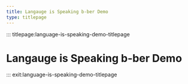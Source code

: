 ```yaml
---
title: Langauge is Speaking b-ber Demo
type: titlepage
---
```


::: titlepage:language-is-speaking-demo-titlepage

# Langauge is Speaking b-ber Demo

::: exit:language-is-speaking-demo-titlepage
